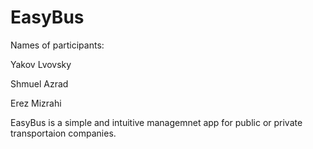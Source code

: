 # EasyBus

Names of participants:

Yakov Lvovsky 

Shmuel Azrad

Erez Mizrahi

EasyBus is a simple and intuitive managemnet app for public or private transportaion companies.
